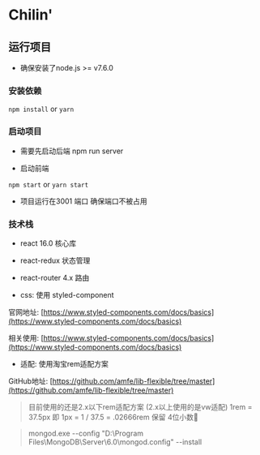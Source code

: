 # Chilin'

## 运行项目

- 确保安装了node.js >= v7.6.0

### 安装依赖

`npm install` or `yarn`

### 启动项目

- 需要先启动后端 npm run server

- 启动前端

`npm start` or `yarn start`

- 项目运行在3001 端口 确保端口不被占用

### 技术栈

- react 16.0   核心库

- react-redux 状态管理

- react-router 4.x 路由

- css: 使用 styled-component

官网地址: [https://www.styled-components.com/docs/basics](https://www.styled-components.com/docs/basics)

相关使用: [https://www.styled-components.com/docs/basics](https://www.styled-components.com/docs/basics)

- 适配: 使用淘宝rem适配方案

GitHub地址: [https://github.com/amfe/lib-flexible/tree/master](https://github.com/amfe/lib-flexible/tree/master)
> 目前使用的还是2.x以下rem适配方案 (2.x以上使用的是vw适配)
> 1rem = 37.5px  即 1px = 1 / 37.5 = .02666rem 保留 4位小数


> mongod.exe --config "D:\Program Files\MongoDB\Server\6.0\mongod.config" --install

